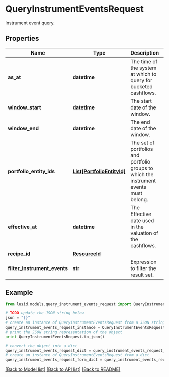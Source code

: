 # QueryInstrumentEventsRequest

Instrument event query.

## Properties
Name | Type | Description | Notes
------------ | ------------- | ------------- | -------------
**as_at** | **datetime** | The time of the system at which to query for bucketed cashflows. | [optional] 
**window_start** | **datetime** | The start date of the window. | 
**window_end** | **datetime** | The end date of the window. | 
**portfolio_entity_ids** | [**List[PortfolioEntityId]**](PortfolioEntityId.md) | The set of portfolios and portfolio groups to which the instrument events must belong. | 
**effective_at** | **datetime** | The Effective date used in the valuation of the cashflows. | 
**recipe_id** | [**ResourceId**](ResourceId.md) |  | 
**filter_instrument_events** | **str** | Expression to filter the result set. | [optional] 

## Example

```python
from lusid.models.query_instrument_events_request import QueryInstrumentEventsRequest

# TODO update the JSON string below
json = "{}"
# create an instance of QueryInstrumentEventsRequest from a JSON string
query_instrument_events_request_instance = QueryInstrumentEventsRequest.from_json(json)
# print the JSON string representation of the object
print QueryInstrumentEventsRequest.to_json()

# convert the object into a dict
query_instrument_events_request_dict = query_instrument_events_request_instance.to_dict()
# create an instance of QueryInstrumentEventsRequest from a dict
query_instrument_events_request_form_dict = query_instrument_events_request.from_dict(query_instrument_events_request_dict)
```
[[Back to Model list]](../README.md#documentation-for-models) [[Back to API list]](../README.md#documentation-for-api-endpoints) [[Back to README]](../README.md)


